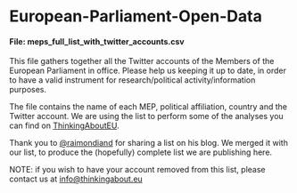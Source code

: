 # European-Parliament-Open-Data

#### File: meps_full_list_with_twitter_accounts.csv

This file gathers together all the Twitter accounts of the Members of the European Parliament in office.
Please help us keeping it up to date, in order to have a valid instrument for research/political activity/information purposes.

The file contains the name of each MEP, political affiliation, country and the Twitter account.
We are using the list to perform some of the analyses you can find on [ThinkingAboutEU](http://wwww.thinkingabout.eu).

Thank you to [@raimondiand](https://twitter.com/raimondiand) for sharing a list on his blog. We merged it with our list, to produce the (hopefully) complete list we are publishing here. 

NOTE: if you wish to have your account removed from this list, please contact us at info@thinkingabout.eu
